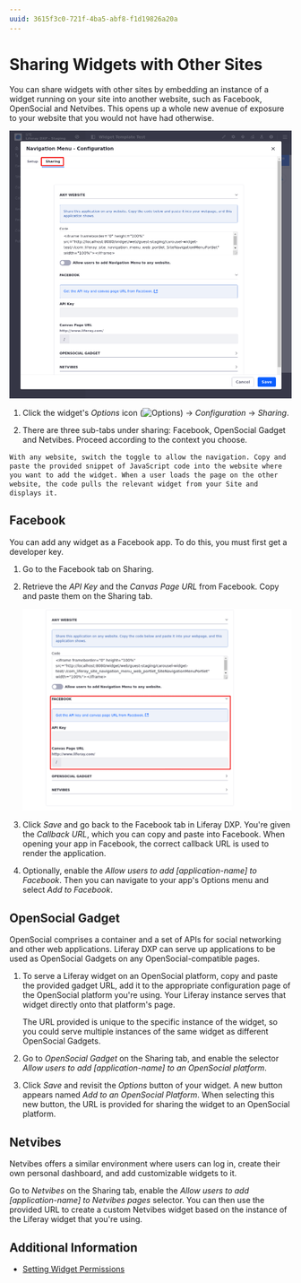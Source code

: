 ```yaml
---
uuid: 3615f3c0-721f-4ba5-abf8-f1d19826a20a
---
```

# Sharing Widgets with Other Sites

You can share widgets with other sites by embedding an instance of a widget running on your site into another website, such as Facebook, OpenSocial and Netvibes. This opens up a whole new avenue of exposure to your website that you would not have had otherwise.

![The Sharing tab in your widget's Configuration menu can share your widget in a variety of ways.](./sharing-widgets-with-other-sites/images/01.png)

1. Click the widget's *Options* icon (![Options](../../../../images/icon-app-options.png)) &rarr; *Configuration* &rarr; *Sharing*.

1. There are three sub-tabs under sharing: Facebook, OpenSocial Gadget and Netvibes. Proceed according to the context you choose.

```{note}
With any website, switch the toggle to allow the navigation. Copy and paste the provided snippet of JavaScript code into the website where you want to add the widget. When a user loads the page on the other website, the code pulls the relevant widget from your Site and displays it.
```

## Facebook

You can add any widget as a Facebook app. To do this, you must first get a developer key.

1. Go to the Facebook tab on Sharing.

1. Retrieve the *API Key*<!--[ include link -]()--> and the *Canvas Page URL*<!--[ include link -]()--> from Facebook. Copy and paste them on the Sharing tab.

    ![The Sharing tab in your widget's Configuration menu can share your widget in a variety of ways.](./sharing-widgets-with-other-sites/images/02.png)

1. Click *Save* and go back to the Facebook tab in Liferay DXP. You're given the *Callback URL*, which you can copy and paste into Facebook. When opening your app in Facebook, the correct callback URL is used to render the application.

1. Optionally, enable the *Allow users to add [application-name] to Facebook*. Then you can navigate to your app's Options menu and select *Add to Facebook*.

## OpenSocial Gadget

OpenSocial comprises a container and a set of APIs for social networking and other web applications. Liferay DXP can serve up applications to be used as  OpenSocial Gadgets on any OpenSocial-compatible pages.

1. To serve a Liferay widget on an OpenSocial platform, copy and paste the provided gadget URL, add it to the appropriate configuration page of the OpenSocial platform you're using. Your Liferay instance serves that widget directly onto that platform's page.

    The URL provided is unique to the specific instance of the widget, so you could serve multiple instances of the same widget as different OpenSocial Gadgets.

1. Go to *OpenSocial Gadget* on the Sharing tab, and enable the selector *Allow users to add [application-name] to an OpenSocial platform*.

1. Click *Save* and revisit the *Options* button of your widget. A new button appears named *Add to an OpenSocial Platform*. When selecting this new button, the URL is provided for sharing the widget to an OpenSocial platform.

## Netvibes

Netvibes offers a similar environment where users can log in, create their own personal dashboard, and add customizable widgets to it.

Go to *Netvibes* on the Sharing tab, enable the *Allow users to add [application-name] to Netvibes pages* selector. You can then use the provided URL to create a custom Netvibes widget based on the instance of the Liferay widget that you're using.

## Additional Information

- [Setting Widget Permissions](./setting-widget-permissions.md)
